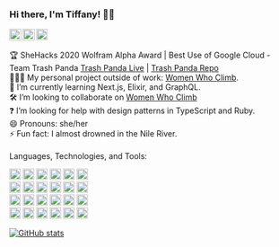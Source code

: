 ### Hi there, I'm Tiffany! 👋🏾

<a href="https://twitter.com/tiffanynitk">
  <img align="left" alt="Tiffany Kanjanabout | Twitter" width="21px" src="https://i.ibb.co/4VQGTRp/twitter.png" />
</a>
<a href="https://www.linkedin.com/in/tiffany-kanjanabout/">
  <img align="left" alt="Tiffany's LinkedIn" width="21px" src="https://user-images.githubusercontent.com/68958970/94946276-dc7b8a00-04a9-11eb-9431-366689b9fa06.png" />
</a>
<a href="https://devpost.com/tiffany-nit-k"><img src="https://cloud.githubusercontent.com/assets/1568188/9013761/015a9a50-378c-11e5-92b5-ca6cacf63e26.png" alt="devpost"  width="20px" border="0"></a>
<br />
<br />
🏆 SheHacks 2020 Wolfram Alpha Award | Best Use of Google Cloud - Team Trash Panda <a href="https://trash-panda-shehacks.web.app/">Trash Panda Live</a> | <a href="https://github.com/tiffanynk/trash-panda-fe">Trash Panda Repo</a>
<br/>
👩🏾‍💻   My personal project outside of work: <a href="https://github.com/tiffanynk/women-who-climb-capstone">Women Who Climb</a>.
<br/>
🧠   I’m currently learning Next.js, Elixir, and GraphQL.
<br/>
🛠    I’m looking to collaborate on <a href="https://github.com/tiffanynk/women-who-climb-capstone">Women Who Climb</a>
<br/>
❓   I’m looking for help with design patterns in TypeScript and Ruby.
<br/>
😄   Pronouns: she/her
<br/>
⚡   Fun fact: I almost drowned in the Nile River.
<!-- 💬 Ask me about how I almost drowned in the Nile River. -->
<br />
<br />
Languages, Technologies, and Tools: 

<img height="20" src="https://img.shields.io/badge/JavaScript-323330?style=for-the-badge&logo=javascript&logoColor=F7DF1E"> <img height="20" src="https://img.shields.io/badge/TypeScript-007ACC?style=for-the-badge&logo=typescript&logoColor=white"> <img height="20" src="https://img.shields.io/badge/React-20232A?style=for-the-badge&logo=react&logoColor=61DAFB"> <img height="20" src="https://img.shields.io/badge/next.js-000000?style=for-the-badge&logo=nextdotjs&logoColor=white"> <img height="20" src="https://img.shields.io/badge/Redux-593D88?style=for-the-badge&logo=redux&logoColor=white"> <img height="20" src="https://img.shields.io/badge/React_Router-CA4245?style=for-the-badge&logo=react-router&logoColor=white"><br />
<img height="20" src="https://img.shields.io/badge/Node.js-339933?style=for-the-badge&logo=nodedotjs&logoColor=white"> <img height="20" src="https://img.shields.io/badge/Express.js-000000?style=for-the-badge&logo=express&logoColor=white"> <img height="20" src="https://img.shields.io/badge/Ruby-CC342D?style=for-the-badge&logo=ruby&logoColor=white"> <img height="20" src="https://img.shields.io/badge/Ruby_on_Rails-CC0000?style=for-the-badge&logo=ruby-on-rails&logoColor=white"> <img height="20" src="https://img.shields.io/badge/GraphQl-E10098?style=for-the-badge&logo=graphql&logoColor=white"> <img height="20" src="https://img.shields.io/badge/PostgreSQL-316192?style=for-the-badge&logo=postgresql&logoColor=white"><br />
<img height="20" src="https://img.shields.io/badge/SQLite-07405E?style=for-the-badge&logo=sqlite&logoColor=white"> <img height="20" src="https://img.shields.io/badge/MongoDB-4EA94B?style=for-the-badge&logo=mongodb&logoColor=white"> <img height="20" src="https://img.shields.io/badge/CSS3-1572B6?style=for-the-badge&logo=css3&logoColor=white"> <img height="20" src="https://img.shields.io/badge/HTML5-E34F26?style=for-the-badge&logo=html5&logoColor=white"> <img height="20" src="https://img.shields.io/badge/Material--UI-0081CB?style=for-the-badge&logo=material-ui&logoColor=white"> <img height="20" src="https://img.shields.io/badge/Tailwind_CSS-38B2AC?style=for-the-badge&logo=tailwind-css&logoColor=white"><br />
<img height="20" src="https://img.shields.io/badge/Amazon_AWS-232F3E?style=for-the-badge&logo=amazon-aws&logoColor=white"> <img height="20" src="https://img.shields.io/badge/circleci-343434?style=for-the-badge&logo=circleci&logoColor=white"> <img height="20" src="https://img.shields.io/badge/firebase-ffca28?style=for-the-badge&logo=firebase&logoColor=black"> <img height="20" src="https://img.shields.io/badge/Netlify-00C7B7?style=for-the-badge&logo=netlify&logoColor=white"> <img height="20" src="https://img.shields.io/badge/Postman-FF6C37?style=for-the-badge&logo=Postman&logoColor=white"> <img height="20" src="https://img.shields.io/badge/Docker-2CA5E0?style=for-the-badge&logo=docker&logoColor=white">

[![GitHub stats](https://github-readme-stats.vercel.app/api?username=tiffanynk&show_icons=true&theme=dracula&count_private=true)](https://github.com/anuraghazra/github-readme-stats)

